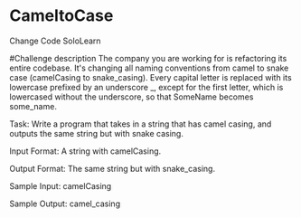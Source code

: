 # CameltoCase
Change Code SoloLearn

#Challenge description
The company you are working for is refactoring its entire codebase. It's changing all naming conventions from camel to snake case (camelCasing to snake_casing). 
Every capital letter is replaced with its lowercase prefixed by an underscore _, except for the first letter, which is lowercased without the underscore, so that SomeName becomes some_name.

Task: 
Write a program that takes in a string that has camel casing, and outputs the same string but with snake casing.

Input Format: 
A string with camelCasing.

Output Format: 
The same string but with snake_casing.

Sample Input: 
camelCasing

Sample Output:
camel_casing
